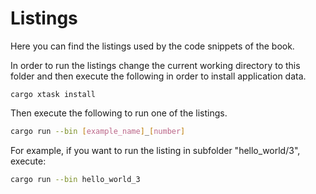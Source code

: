 # Listings

Here you can find the listings used by the code snippets of the book.

In order to run the listings change the current working directory to this folder and then execute the following in order to install application data.

```
cargo xtask install
```

Then execute the following to run one of the listings.

```bash
cargo run --bin [example_name]_[number]
```

For example, if you want to run the listing in subfolder "hello_world/3", execute:

```bash
cargo run --bin hello_world_3
```
